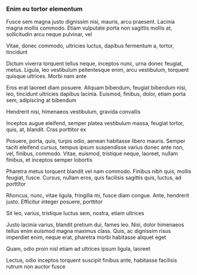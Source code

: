 ### Enim eu tortor elementum

Fusce sem magna justo dignissim nisi, mauris, arcu praesent. Lacinia magna mollis commodo. Etiam vulputate porta non sagittis mollis at, sollicitudin arcu neque pulvinar, vel

Vitae, donec commodo, ultricies luctus, dapibus fermentum a, tortor, tincidunt

Dictum viverra torquent tellus neque, inceptos nunc, urna donec feugiat, metus. Ligula, leo vestibulum pellentesque enim, arcu vestibulum, torquent quisque ultrices. Morbi nam ante

Eros erat laoreet diam posuere. Aliquam bibendum, feugiat bibendum nisi, leo, tincidunt ultricies dapibus lacinia. Euismod, finibus, dolor, etiam porta sem, adipiscing at bibendum

Hendrerit nisi, himenaeos vestibulum, gravida convallis

Inceptos augue eleifend, semper platea vestibulum massa, feugiat tortor, quis, at, blandit. Cras porttitor ex

Posuere, porta, quis, turpis odio, aenean habitasse libero mauris. Semper taciti eleifend cursus, tempus ipsum suspendisse varius donec ante non, vel, finibus, commodo. Vitae, euismod, tristique neque, laoreet, nullam finibus, et inceptos semper lobortis

Pharetra metus torquent blandit vel nam commodo. Finibus nibh quis, mollis feugiat, fusce. Cursus, nullam eros, quis facilisis sagittis quis, luctus, ad porttitor

Rhoncus, nunc, vitae ligula, fringilla mi, fusce diam congue. Ante, hendrerit justo. Efficitur integer posuere, porttitor

Sit leo, varius, tristique luctus sem, nostra, etiam ultrices

Justo lacinia varius, blandit pretium dui, fames leo. Nisi, dolor himenaeos tellus enim euismod magna maximus class. Quis, ac dignissim risus imperdiet enim, neque erat, pharetra morbi habitasse aliquet eget

Quam, odio proin nisl etiam ad ultrices ipsum ligula, laoreet

Lectus, odio inceptos torquent suscipit finibus ante, habitasse facilisis rutrum non auctor fusce


